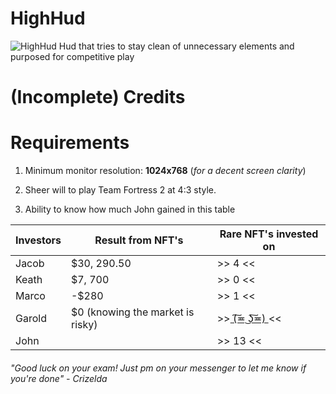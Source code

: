 # HighHud
 ![HighHud](https://user-images.githubusercontent.com/62429112/137250059-461a1151-8434-490c-a130-572dd131e462.png)
Hud that tries to stay clean of unnecessary elements and purposed for competitive play



# (Incomplete) Credits













# Requirements
 
1. Minimum monitor resolution: **1024x768**  (*for a decent screen clarity*)

2. Sheer will to play Team Fortress 2 at 4:3 style.

3. Ability to know how much John gained in this table

| Investors   | Result from NFT's | Rare NFT's invested on |
| ----------- | ----------------- | ---------------------- |
|Jacob        |   $30, 290.50     |        >>  4  <<       |
|Keath        |     $7, 700       |        >>  0  <<       |
|Marco        |      -$280        |        >>  1  <<       |
|Garold       |$0 (knowing the market is risky)| >>[ (͠≖ ͜ʖ͠≖) ](https://ibb.co/WPh5dWn)<< |
|John         |                   |        >>  13 <<       |

###### "Good luck on your exam! Just pm on your messenger to let me know if you're done" - Crizelda 

